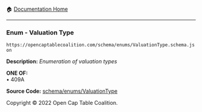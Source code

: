 :house: [Documentation Home](/docs/README.md)

---

### Enum - Valuation Type

`https://opencaptablecoalition.com/schema/enums/ValuationType.schema.json`

**Description:** _Enumeration of valuation types_

**ONE OF:**</br>&bull; 409A

**Source Code:** [schema/enums/ValuationType](/schema/enums/ValuationType.schema.json)

Copyright © 2022 Open Cap Table Coalition.
